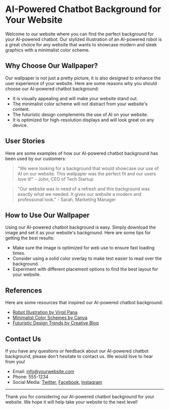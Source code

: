 <!--font:Poppins-->

# AI-Powered Chatbot Background for Your Website

Welcome to our website where you can find the perfect background for your AI-powered chatbot. Our stylized illustration of an AI-powered robot is a great choice for any website that wants to showcase modern and sleek graphics with a minimalist color scheme.

## Why Choose Our Wallpaper?

Our wallpaper is not just a pretty picture, it is also designed to enhance the user experience of your website. Here are some reasons why you should choose our AI-powered chatbot background:

- It is visually appealing and will make your website stand out.
- The minimalist color scheme will not distract from your website's content.
- The futuristic design complements the use of AI on your website.
- It is optimized for high-resolution displays and will look great on any device.

## User Stories

Here are some examples of how our AI-powered chatbot background has been used by our customers:

> "We were looking for a background that would showcase our use of AI on our website. This wallpaper was the perfect fit and our users love it!" - John, CEO of Tech Startup

> "Our website was in need of a refresh and this background was exactly what we needed. It gives our website a modern and professional look." - Sarah, Marketing Manager

## How to Use Our Wallpaper

Using our AI-powered chatbot background is easy. Simply download the image and set it as your website's background. Here are some tips for getting the best results:

- Make sure the image is optimized for web use to ensure fast loading times.
- Consider using a solid color overlay to make text easier to read over the background.
- Experiment with different placement options to find the best layout for your website.

## References

Here are some resources that inspired our AI-powered chatbot background:

- [Robot Illustration by Virgil Pana](https://dribbble.com/shots/2787962-Robot-Illustration)
- [Minimalist Color Schemes by Canva](https://www.canva.com/colors/minimalist-color-schemes/)
- [Futuristic Design Trends by Creative Bloq](https://www.creativebloq.com/inspiration/futuristic-design)

## Contact Us

If you have any questions or feedback about our AI-powered chatbot background, please don't hesitate to contact us. We would love to hear from you!

- Email: info@yourwebsite.com
- Phone: 555-1234
- Social Media: [Twitter](#), [Facebook](#), [Instagram](#) 

---

Thank you for considering our AI-powered chatbot background for your website. We hope it will help take your website to the next level!

<!--

Write me content for website with wallpaper which alt text is:

"A stylized illustration of an AI-powered robot, with sleek and modern graphics and a minimalist color scheme."

The name/title of the page should not be 1:1 copy of the alt text but rather a real content of the website which is using this wallpaper.

- Use markdown format 
- Start with heading
- Heading should be short and concise
- The content should look like a real website 
- The website should not be about the wallpaper, wallpaper is just a related background
- Heading should be contain work "wallpaper" or "background"
- Include real sections like references, contact, user stories, etc. use things relevant to the page purpose.
- Feel free to use structure like headings, bullets, numbering, blockquotes, paragraphs, horizontal lines, etc.
- You can use formatting like bold or _italic_
- You can include UTF-8 emojis
- Links should be only #hash anchors (and you can refer to the document itself)
- Do not include images


---


# AI-Powered Chatbot Background for Your Website

Welcome to our website where you can find the perfect background for your AI-powered chatbot. Our stylized illustration of an AI-powered robot is a great choice for any website that wants to showcase modern and sleek graphics with a minimalist color scheme.

## Why Choose Our Wallpaper?

Our wallpaper is not just a pretty picture, it is also designed to enhance the user experience of your website. Here are some reasons why you should choose our AI-powered chatbot background:

- It is visually appealing and will make your website stand out.
- The minimalist color scheme will not distract from your website's content.
- The futuristic design complements the use of AI on your website.
- It is optimized for high-resolution displays and will look great on any device.

## User Stories

Here are some examples of how our AI-powered chatbot background has been used by our customers:

> "We were looking for a background that would showcase our use of AI on our website. This wallpaper was the perfect fit and our users love it!" - John, CEO of Tech Startup

> "Our website was in need of a refresh and this background was exactly what we needed. It gives our website a modern and professional look." - Sarah, Marketing Manager

## How to Use Our Wallpaper

Using our AI-powered chatbot background is easy. Simply download the image and set it as your website's background. Here are some tips for getting the best results:

- Make sure the image is optimized for web use to ensure fast loading times.
- Consider using a solid color overlay to make text easier to read over the background.
- Experiment with different placement options to find the best layout for your website.

## References

Here are some resources that inspired our AI-powered chatbot background:

- [Robot Illustration by Virgil Pana](https://dribbble.com/shots/2787962-Robot-Illustration)
- [Minimalist Color Schemes by Canva](https://www.canva.com/colors/minimalist-color-schemes/)
- [Futuristic Design Trends by Creative Bloq](https://www.creativebloq.com/inspiration/futuristic-design)

## Contact Us

If you have any questions or feedback about our AI-powered chatbot background, please don't hesitate to contact us. We would love to hear from you!

- Email: info@yourwebsite.com
- Phone: 555-1234
- Social Media: [Twitter](#), [Facebook](#), [Instagram](#) 

---

Thank you for considering our AI-powered chatbot background for your website. We hope it will help take your website to the next level!


---


Write me a Google font which is best fitting for the website.

Pick from the list:
- Great Vibes
- Playfair Display
- Alegreya
- Orbitron
- Futura
- Cabin
- Exo 2
- Creepster
- Lobster
- Cinzel
- Dancing Script
- Cormorant Garamond
- IBM Plex Sans
- Open Sans
- Raleway
- Poppins
- Barlow Condensed
- Cinzel Decorative
- Lato
- Montserrat
- Roboto
- Inter


Write just the font name nothing else.


---


Poppins

-->
